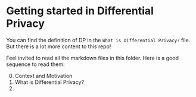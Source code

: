 # Getting started in Differential Privacy

You can find the definition of DP in the `What is Differential Privacy?` file. But there is a lot more content to this repo!

Feel invited to read all the markdown files in this folder. Here is a good sequence to read them:

0. Context and Motivation
1. What is Differential Privacy?
2. 
